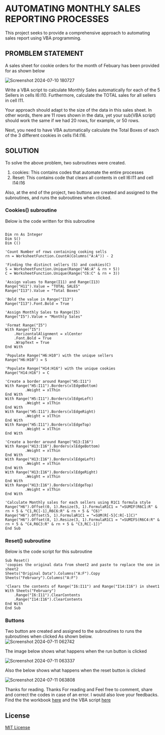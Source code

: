 # AUTOMATING MONTHLY SALES REPORTING PROCESSES
This project seeks to provide a comprehensive approach to automating sales report using VBA programming. 

## PROMBLEM STATEMENT
A sales sheet for cookie orders for the month of Febuary has been provided for as shown below

![Screenshot 2024-07-10 180727](https://github.com/dannieRope/Automating-Monthly-sales-Reporting-processes-VBA-Project/assets/132214828/640d9337-3e7a-4bd9-bb27-5a4f650dbe73)

Write a VBA script to calculate Monthly Sales automatically for each of the 5 Sellers  in cells I6:I10.  Furthermore, calculate the TOTAL sales for all sellers in cell I11. 

Your approach should adapt to the size of the data in this sales sheet.  In other words, there are 11 rows shown in the data, yet your sub(VBA script) should work the same if we had 20 rows, for example, or 50 rows.  

Next, you need to have VBA automatically calculate the Total Boxes of each of the 3 different cookies in cells I14:I16.

## SOLUTION
To solve the above problem, two subroutines were created.
1. cookies: This contains codes that automate the entire processes
2. Reset: This contains code that clears all contents in cell I6:I11 and cell I14:I16

Also, at the end of the project, two buttons are created and assigned to the subroutines, and runs the subroutines when clicked. 

### Cookies() subroutine 
Below is the code written for this subroutine 

```vba

Dim rn As Integer
Dim S()
Dim C()

'Count Number of rows containing cooking sells
rn = WorksheetFunction.CountA(Columns("A:A")) - 2

'Finding the distinct sellers (S) and cookies(C)
S = WorksheetFunction.Unique(Range("A6:A" & rn + 5))
C = WorksheetFunction.Unique(Range("C6:C" & rn + 3))

'Assign values to Range(I11) and Range(I13)
Range("H11").Value = "TOTAL SALES"
Range("I13").Value = "Total Boxes"

'Bold the value in Range("I13")
Range("I13").Font.Bold = True

'Assign Monthly Sales to Range(I5)
Range("I5").Value = "Monthly Sales"

'Format Range("I5")
With Range("I5")
    .HorizontalAlignment = xlCenter
    .Font.Bold = True
    .WrapText = True
End With

'Populate Range("H6:H10") with the unique sellers
Range("H6:H10") = S

'Populate Range("H14:H16") with the unique cookies
Range("H14:H16") = C

'Create a border around Range("H5:I11")
With Range("H5:I11").Borders(xlEdgeBottom)
         .Weight = xlThin
End With
With Range("H5:I11").Borders(xlEdgeLeft)
         .Weight = xlThin
End With
With Range("H5:I11").Borders(xlEdgeRight)
         .Weight = xlThin
End With
With Range("H5:I11").Borders(xlEdgeTop)
         .Weight = xlThin
End With

'Create a border around Range("H13:I16")
With Range("H13:I16").Borders(xlEdgeBottom)
         .Weight = xlThin
End With
With Range("H13:I16").Borders(xlEdgeLeft)
         .Weight = xlThin
End With
With Range("H13:I16").Borders(xlEdgeRight)
         .Weight = xlThin
End With
With Range("H13:I16").Borders(xlEdgeTop)
         .Weight = xlThin
End With

'Calculate Monthly sales for each sellers using R1C1 formula style
Range("H6").Offset(0, 1).Resize(5, 1).FormulaR1C1 = "=SUMIF(R6C1:R" & rn + 5 & "C1,RC[-1],R6C6:R" & rn + 5 & "C6)"
Range("H6").Offset(5, 1).FormulaR1C1 = "=SUM(R[-5]C:R[-1]C)"
Range("H6").Offset(8, 1).Resize(3, 1).FormulaR1C1 = "=SUMIFS(R6C4:R" & rn + 5 & "C4,R6C3:R" & rn + 5 & "C3,RC[-1])"
End Sub
```
### Reset() subroutine 
Below is the code script for this subroutine 

```vba
Sub Reset()
'coopies the original data from sheet2 and paste to replace the one in sheet2
Sheets("Original Data").Columns("A:F").Copy Sheets("February").Columns("A:F")

'Clears the contents of Range("I6:I11") and Range("I14:I16") in sheet1
With Sheets("February")
    .Range("I6:I11").ClearContents
    .Range("I14:I16").ClearContents
End With
End Sub
```

### Buttons
Two button are created and assigned to the subroutines to runs the subroutines when clicked
As shown below. 
![Screenshot 2024-07-11 062742](https://github.com/dannieRope/Automating-Monthly-sales-Reporting-processes-VBA-Project/assets/132214828/e1520d0b-e34f-45f6-8a4d-68e064ffd02d)

The image below shows what happens when the run button is clicked 

![Screenshot 2024-07-11 063337](https://github.com/dannieRope/Automating-Monthly-sales-Reporting-processes-VBA-Project/assets/132214828/134dafda-6929-488d-8aea-a8ae063d80cd)

Also the below shows what happens when the reset button is clicked

![Screenshot 2024-07-11 063808](https://github.com/dannieRope/Automating-Monthly-sales-Reporting-processes-VBA-Project/assets/132214828/9d3b5239-9d5a-4b4d-994e-ed33ea47bbc5)


Thanks for reading.
Thanks For reading and Feel free to comment, share and correct the codes in case of an error. I would also love your feedbacks.
Find the the workbook [here](https://github.com/dannieRope/Automating-Monthly-sales-Reporting-processes-VBA-Project/blob/main/Cookies.xlsm) and the VBA script [here](https://github.com/dannieRope/Automating-Monthly-sales-Reporting-processes-VBA-Project/tree/main/VBA_scripts)


## License
[MIT License](LICENSE)





